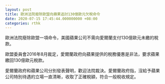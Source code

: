 ```yaml
---
layout: post
title: 歐洲法院廢除歐盟向蘋果追討130億歐元欠稅命令
date: 2020-07-15 17:45:44.000000000 +08:00
categories: rthk
---
```


歐洲法院廢除歐盟一項命令，美國蘋果公司不需向愛爾蘭支付130億歐元未繳的稅款。

歐盟委員會2016年8月裁定，愛爾蘭政府向蘋果提供的稅務優惠是非法，要求蘋果繳回130億歐元稅款。

愛爾蘭政府和蘋果公司分別發表聲明，歡迎法院裁決。愛爾蘭政府指，沒給予蘋果公司特別待遇的立場一直清晰，收取了正確稅額，符合一般稅收規定。
